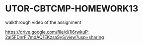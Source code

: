 # UTOR-CBTCMP-HOMEWORK13

walkthrough video of the assignment

https://drive.google.com/file/d/1i6rwkuP-2aI5FDnrFi7mdAQ1EKzsaSyS/view?usp=sharing
